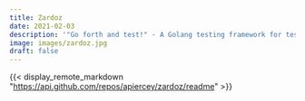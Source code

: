 ```yaml
---
title: Zardoz
date: 2021-02-03
description: '"Go forth and test!" - A Golang testing framework for testing asyncronous dependencies.'
image: images/zardoz.jpg
draft: false
---
```

{{< display_remote_markdown "https://api.github.com/repos/apiercey/zardoz/readme" >}}
